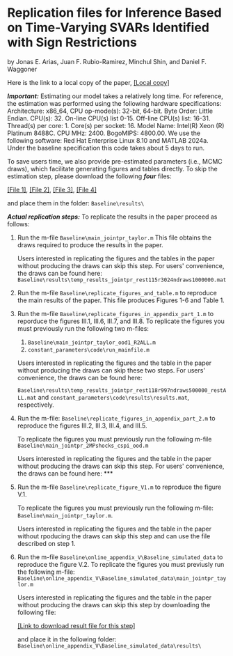 
# Replication files for Inference Based on Time-Varying SVARs Identified with Sign Restrictions
by Jonas E. Arias, Juan F. Rubio-Ramirez, Minchul Shin, and Daniel F. Waggoner

Here is the link to a local copy of the paper, [[Local copy]](https://mcmcs.github.io/papers/TV_SVAR.pdf)


***Important:*** Estimating our model takes a relatively long time. For reference, the estimation was performed using the following hardware specifications: Architecture: x86_64, CPU op-mode(s): 32-bit, 64-bit. Byte
Order: Little Endian. CPU(s): 32. On-line CPU(s) list 0-15. Off-line CPU(s) list:
16-31. Thread(s) per core: 1. Core(s) per socket: 16. Model Name: Intel(R) Xeon (R)
Platinum 8488C. CPU MHz: 2400. BogoMIPS: 4800.00. We use the following software:
Red Hat Enterprise Linux 8.10 and MATLAB 2024a. Under the baseline specification
this code takes about 5 days to run.

To save users time, we also provide pre-estimated parameters (i.e., MCMC draws), which facilitate generating figures and tables directly. To skip the estimation step, please download the following ***four*** files:

[[File 1]](https://www.dropbox.com/scl/fi/0j7tzi5hbglsuom2st26e/temp_results_jointpr_2s_rest97_sam1r997ndraws1000000.mat?rlkey=q7hiclkka5b3k2nzrxi99k1id&dl=0), [[File 2]](https://www.dropbox.com/scl/fi/sqpaw61euvtcu21duz1f1/temp_results_jointpr_rest115r3024ndraws1000000.mat?rlkey=s2zkzmcu3xakxx5q2cow4dnja&dl=0), [[File 3]](https://www.dropbox.com/scl/fi/v8498sipdhcydaz9n16yv/temp_results_jointpr_rest118r997ndraws500000_restALL.mat?rlkey=gyeahkmmombsi2b6235s2lxu5&dl=0), [[File 4]](https://www.dropbox.com/scl/fi/bxohvl7n6xcnegffb4j7d/temp_results_unrest_ndraws_50000_is_restrict_B0.mat?rlkey=5c1l1ylrbxixanpx1o5o1jdwr&dl=0)

and place them in the folder: `Baseline\results\`

***Actual replication steps:***
To replicate the results in the paper proceed as follows:

1. Run the m-file `Baseline\main_jointpr_taylor.m` This file obtains the draws required to produce the results in the paper. 

    Users interested in replicating the figures and the tables in the paper without producing the draws can skip this step. For users' convenience, the draws can be found here: `Baseline\results\temp_results_jointpr_rest115r3024ndraws1000000.mat`

2. Run the m-file `Baseline\replicate_figures_and_table.m` to reproduce the main results of the paper. This file produces Figures 1-6 and Table 1.

3. Run the m-file `Baseline\replicate_figures_in_appendix_part_1.m` to reporduce the figures III.1, III.6, III.7, and III.8. To replicate the figures you must previously run the following two m-files:
    1. `Baseline\main_jointpr_taylor_ood1_R2ALL.m`
    2. `constant_parameters\code\run_mainfile.m`

    Users interested in replicating the figures and the table in the paper without producing the draws can skip these two steps. For users' convenience, the draws can be found here:

    `Baseline\results\temp_results_jointpr_rest118r997ndraws500000_restALL.mat` and `constant_parameters\code\results\results.mat`, respectively.

4. Run the m-file: `Baseline\replicate_figures_in_appendix_part_2.m` to reproduce the figures III.2, III.3, III.4, and III.5.

    To replicate the figures you must previously run the following m-file `Baseline\main_jointpr_2MPshocks_cspi_ood.m`

    Users interested in replicating the figures and the table in the paper without producing the draws can skip this step. For users' convenience, the draws can be found here: ***

5. Run the m-file `Baseline\replicate_figure_V1.m` to reproduce the figure V.1.

    To replicate the figures you must previously run the following m-file: `Baseline\main_jointpr_taylor.m`.

    Users interested in replicating the figures and the table in the paper without rpoducing the draws can skip this step and can use the file described on step 1.

6. Run the m-file `Baseline\online_appendix_V\Baseline_simulated_data` to reproduce the figure V.2.
    To replicate the figures you must previusly run the following m-file: `Baseline\online_appendix_V\Baseline_simulated_data\main_jointpr_taylor.m`

    Users interested in replicating the figures and the table in the paper without producing the draws can skip this step by downloading the following file:

    [[Link to download result file for this step]](https://www.dropbox.com/scl/fi/ya3qqkkdc2rbgsop7m88k/temp_results_jointpr_rest115r3024ndraws200000.mat?rlkey=ce7taeoupvj4pb5g59ji08xjm&dl=0)

    and place it in the following folder: `Baseline\online_appendix_V\Baseline_simulated_data\results\`